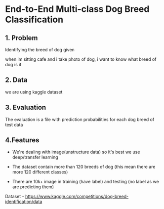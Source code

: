 # End-to-End Multi-class Dog Breed Classification
## 1. Problem

Identifying the breed of dog given

when im sitting cafe and i take photo of dog, i want to know what breed of dog is it

## 2. Data

we are using kaggle dataset

## 3. Evaluation

The evaluation is a file with prediction probabilities for each dog breed of test data

## 4.Features

* We're dealing with image(unstructure data) so it's best we use deep/transfer learning 

* The dataset contain more than 120 breeds of dog (this mean there are more 120 different classes)

* There are 10k+ image in training (have label) and testing (no label as we are predicting them)

Dataset - https://www.kaggle.com/competitions/dog-breed-identification/data
